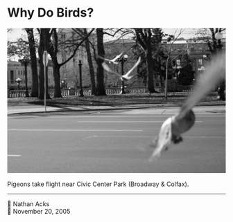 # Why Do Birds?

![A black-and-white image of three pigeons flying low across a city street towards a park on the opposite side](assets/2005-11-20-why-do-birds.webp)

Pigeons take flight near Civic Center Park (Broadway & Colfax).

- - - -

<span aria-hidden="true">👤</span> Nathan Acks  
<span aria-hidden="true">📅</span> November 20, 2005
